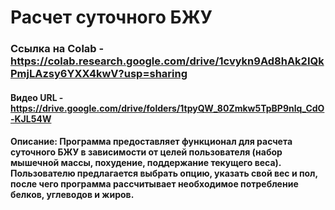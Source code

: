 # Расчет суточного БЖУ
### Ссылка на Colab - https://colab.research.google.com/drive/1cvykn9Ad8hAk2IQkPmjLAzsy6YXX4kwV?usp=sharing
#### Видео URL - https://drive.google.com/drive/folders/1tpyQW_80Zmkw5TpBP9nlq_CdO-KJL54W
#### Описание: Программа предоставляет функционал для расчета суточного БЖУ в зависимости от целей пользователя (набор мышечной массы, похудение, поддержание текущего веса). Пользователю предлагается выбрать опцию, указать свой вес и пол, после чего программа рассчитывает необходимое потребление белков, углеводов и жиров.
